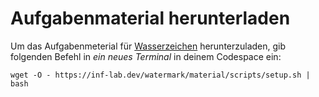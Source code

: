 # Aufgabenmaterial herunterladen

Um das Aufgabenmeterial für [Wasserzeichen](../) herunterzuladen, gib folgenden Befehl in _ein neues Terminal_ in deinem Codespace ein:

```
wget -O - https://inf-lab.dev/watermark/material/scripts/setup.sh | bash
```

<MaterialFAQ />
